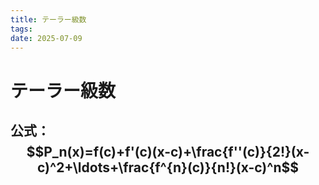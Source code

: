 ```yaml
---
title: テーラー級数 
tags: 
date: 2025-07-09
---
```


# テーラー級数

## 公式： $$P_n(x)=f(c)+f'(c)(x-c)+\frac{f''(c)}{2!}(x-c)^2+\ldots+\frac{f^{n}(c)}{n!}(x-c)^n$$